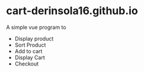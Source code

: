 # cart-derinsola16.github.io

A simple vue program to 

- Display product
- Sort Product
- Add to cart
- Display Cart
- Checkout
